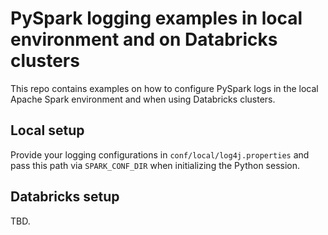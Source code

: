 # PySpark logging examples in local environment and on Databricks clusters

This repo contains examples on how to configure PySpark logs in the local Apache Spark environment and when using Databricks clusters.

## Local setup

Provide your logging configurations in `conf/local/log4j.properties` and pass this path via `SPARK_CONF_DIR` when initializing the Python session.

## Databricks setup

TBD.